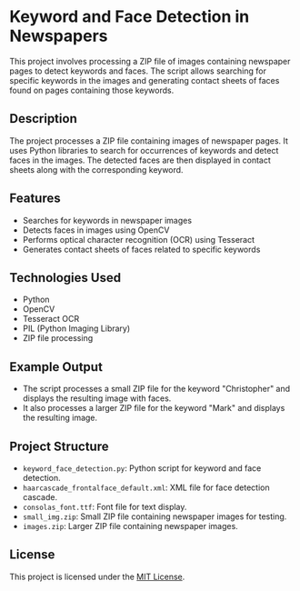 # Keyword and Face Detection in Newspapers

This project involves processing a ZIP file of images containing newspaper pages to detect keywords and faces. The script allows searching for specific keywords in the images and generating contact sheets of faces found on pages containing those keywords.

## Description

The project processes a ZIP file containing images of newspaper pages. It uses Python libraries to search for occurrences of keywords and detect faces in the images. The detected faces are then displayed in contact sheets along with the corresponding keyword.

## Features

- Searches for keywords in newspaper images
- Detects faces in images using OpenCV
- Performs optical character recognition (OCR) using Tesseract
- Generates contact sheets of faces related to specific keywords

## Technologies Used

- Python
- OpenCV
- Tesseract OCR
- PIL (Python Imaging Library)
- ZIP file processing

## Example Output

- The script processes a small ZIP file for the keyword "Christopher" and displays the resulting image with faces.
- It also processes a larger ZIP file for the keyword "Mark" and displays the resulting image.

## Project Structure

- `keyword_face_detection.py`: Python script for keyword and face detection.
- `haarcascade_frontalface_default.xml`: XML file for face detection cascade.
- `consolas_font.ttf`: Font file for text display.
- `small_img.zip`: Small ZIP file containing newspaper images for testing.
- `images.zip`: Larger ZIP file containing newspaper images.

## License

This project is licensed under the [MIT License](LICENSE).

